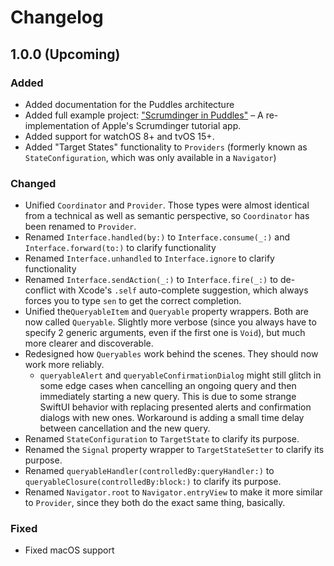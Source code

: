 # Changelog

## 1.0.0 (Upcoming)

### Added

- Added documentation for the Puddles architecture
- Added full example project: ["Scrumdinger in Puddles"](https://github.com/SwiftedMind/Scrumdinger) – A re-implementation of Apple's Scrumdinger tutorial app.
- Added support for watchOS 8+ and tvOS 15+.
- Added "Target States" functionality to `Providers` (formerly known as `StateConfiguration`, which was only available in a `Navigator`)

### Changed

- Unified `Coordinator` and `Provider`. Those types were almost identical from a technical as well as semantic perspective, so `Coordinator` has been renamed to `Provider`.
- Renamed `Interface.handled(by:)` to `Interface.consume(_:)` and `Interface.forward(to:)` to clarify functionality
- Renamed `Interface.unhandled` to `Interface.ignore` to clarify functionality
- Renamed `Interface.sendAction(_:)` to `Interface.fire(_:)` to de-conflict with Xcode's `.self` auto-complete suggestion, which always forces you to type `sen` to get the correct completion.
- Unified the`QueryableItem` and `Queryable` property wrappers. Both are now called `Queryable`. Slightly more verbose (since you always have to specify 2 generic arguments, even if the first one is `Void`), but much more clearer and discoverable.
- Redesigned how `Queryables` work behind the scenes. They should now work more reliably. 
    - `queryableAlert` and `queryableConfirmationDialog` might still glitch in some edge cases when cancelling an ongoing query and then immediately starting a new query. This is due to some strange SwiftUI behavior with replacing presented alerts and confirmation dialogs with new ones. Workaround is adding a small time delay between cancellation and the new query.
- Renamed `StateConfiguration` to `TargetState` to clarify its purpose.
- Renamed the `Signal` property wrapper to `TargetStateSetter` to clarify its purpose.
- Renamed `queryableHandler(controlledBy:queryHandler:)` to `queryableClosure(controlledBy:block:)` to clarify its purpose.
- Renamed `Navigator.root` to `Navigator.entryView` to make it more similar to `Provider`, since they both do the exact same thing, basically.

### Fixed

- Fixed macOS support

